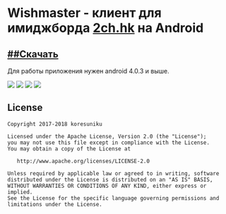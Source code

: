 Wishmaster - клиент для имиджборда <a href="2ch.hk">2ch.hk</a> на Android
=========================
<a href="https://github.com/koresuniku/Wishmaster/releases/download/v0.0.1/wishmaster-alpha-v0.0.1.apk">##Cкачать</a>
-------------------------
Для работы приложения нужен android 4.0.3 и выше.

![](https://image.ibb.co/ftq3vx/photo5215230633092163748.jpg) 
![](https://image.ibb.co/ea3Ovx/photo5215230633092163749.jpg) 
![](https://image.ibb.co/gze7Nc/photo5215230633092163750.jpg) 
![](https://image.ibb.co/em1nNc/photo5215230633092163751.jpg) 

## License

    Copyright 2017-2018 koresuniku

    Licensed under the Apache License, Version 2.0 (the "License");
    you may not use this file except in compliance with the License.
    You may obtain a copy of the License at

       http://www.apache.org/licenses/LICENSE-2.0

    Unless required by applicable law or agreed to in writing, software
    distributed under the License is distributed on an "AS IS" BASIS,
    WITHOUT WARRANTIES OR CONDITIONS OF ANY KIND, either express or implied.
    See the License for the specific language governing permissions and
    limitations under the License.
